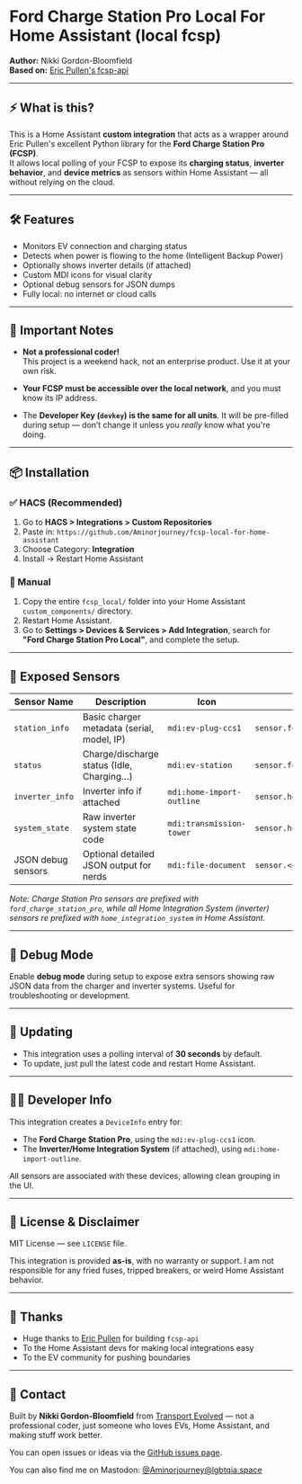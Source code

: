# Ford Charge Station Pro Local For Home Assistant (local fcsp)

**Author:** Nikki Gordon-Bloomfield  
**Based on:** [Eric Pullen's fcsp-api](https://github.com/ericpullen/fcsp-api)

---

## ⚡ What is this?

This is a Home Assistant **custom integration** that acts as a wrapper around Eric Pullen's excellent Python library for the **Ford Charge Station Pro (FCSP)**.  
It allows local polling of your FCSP to expose its **charging status**, **inverter behavior**, and **device metrics** as sensors within Home Assistant — all without relying on the cloud.

---

## 🛠️ Features

- Monitors EV connection and charging status
- Detects when power is flowing to the home (Intelligent Backup Power)
- Optionally shows inverter details (if attached)
- Custom MDI icons for visual clarity
- Optional debug sensors for JSON dumps
- Fully local: no internet or cloud calls

---

## 🚨 Important Notes

- **Not a professional coder!**  
  This project is a weekend hack, not an enterprise product. Use it at your own risk.

- **Your FCSP must be accessible over the local network**, and you must know its IP address.

- The **Developer Key (`devkey`) is the same for all units**. It will be pre-filled during setup — don’t change it unless you *really* know what you're doing.

---

## 📦 Installation

### ✅ HACS (Recommended)

1. Go to **HACS > Integrations > Custom Repositories**  
2. Paste in: `https://github.com/Aminorjourney/fcsp-local-for-home-assistant`  
3. Choose Category: **Integration**  
4. Install → Restart Home Assistant

### 📁 Manual

1. Copy the entire `fcsp_local/` folder into your Home Assistant `custom_components/` directory.  
2. Restart Home Assistant.  
3. Go to **Settings > Devices & Services > Add Integration**, search for **"Ford Charge Station Pro Local"**, and complete the setup.

---

## 🧠 Exposed Sensors

| Sensor Name        | Description                                  | Icon                        | Entity ID Prefix         |
|--------------------|----------------------------------------------|-----------------------------|-------------------------|
| `station_info`      | Basic charger metadata (serial, model, IP)   | `mdi:ev-plug-ccs1`          | `sensor.ford_charge_station_pro_`     |
| `status`            | Charge/discharge status (Idle, Charging…)   | `mdi:ev-station`            | `sensor.ford_charge_station_pro_`     |
| `inverter_info`     | Inverter info if attached                    | `mdi:home-import-outline`   | `sensor.home_integration_system`     |
| `system_state`      | Raw inverter system state code               | `mdi:transmission-tower`    | `sensor.home_integration_system`    |
| JSON debug sensors  | Optional detailed JSON output for nerds      | `mdi:file-document`         | `sensor.<device>_`   |

*Note: Charge Station Pro sensors are prefixed with `ford_charge_station_pro`, while all Home Integration System (inverter) sensors re prefixed with `home_integration_system` in Home Assistant.*

---

## 🧪 Debug Mode

Enable **debug mode** during setup to expose extra sensors showing raw JSON data from the charger and inverter systems. Useful for troubleshooting or development.

---

## 🔄 Updating

- This integration uses a polling interval of **30 seconds** by default.
- To update, just pull the latest code and restart Home Assistant.

---

## 👩‍💻 Developer Info

This integration creates a `DeviceInfo` entry for:  
- The **Ford Charge Station Pro**, using the `mdi:ev-plug-ccs1` icon.  
- The **Inverter/Home Integration System** (if attached), using `mdi:home-import-outline`.

All sensors are associated with these devices, allowing clean grouping in the UI.

---

## 📜 License & Disclaimer

MIT License — see `LICENSE` file.

This integration is provided **as-is**, with no warranty or support. I am not responsible for any fried fuses, tripped breakers, or weird Home Assistant behavior.

---

## 🙏 Thanks

- Huge thanks to [Eric Pullen](https://github.com/ericpullen) for building `fcsp-api`  
- To the Home Assistant devs for making local integrations easy  
- To the EV community for pushing boundaries

---

## 📣 Contact

Built by **Nikki Gordon-Bloomfield** from [Transport Evolved](https://youtube.com/transportevolved) — not a professional coder, just someone who loves EVs, Home Assistant, and making stuff work better.

You can open issues or ideas via the [GitHub issues page](https://github.com/Aminorjourney/fcsp-local-integration/issues).

You can also find me on Mastodon: [@Aminorjourney@lgbtqia.space](https://lgbtqia.space/@Aminorjourney)
